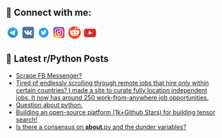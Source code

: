 ## 🔎 Connect with me:
[<img src="https://github.com/bullbesh/bullbesh/blob/main/images/Telegram.png" width="32" height="32" />](https://t.me/bullbesh)
[<img src="https://github.com/bullbesh/bullbesh/blob/main/images/VK.png" width="32" height="32" />](https://vk.com/bullbesh)
[<img src="https://github.com/bullbesh/bullbesh/blob/main/images/Twitter.png" width="32" height="32" />](https://twitter.com/bullbesh1)
[<img src="https://github.com/bullbesh/bullbesh/blob/main/images/Instagram.png" width="32" height="32" />](https://www.instagram.com/bullbesh)
[<img src="https://github.com/bullbesh/bullbesh/blob/main/images/Reddit.png" width="32" height="32" />](https://www.reddit.com/user/bullbesh)
[<img src="https://github.com/bullbesh/bullbesh/blob/main/images/YouTube.png" width="32" height="32" />](https://www.youtube.com/channel/UCtfjRs6uzgq5mfm8S06WTcg)

## 📕 Latest r/Python Posts
<!-- BLOG-POST-LIST:START -->
- [Scrape FB Messenger?](https://www.reddit.com/r/Python/comments/yolp5c/scrape_fb_messenger/)
- [Tired of endlessly scrolling through remote jobs that hire only within certain countries? I made a site to curate fully location independent jobs. It now has around 250 work-from-anywhere job opportunities.](https://www.reddit.com/r/Python/comments/yohul1/tired_of_endlessly_scrolling_through_remote_jobs/)
- [Question about python.](https://www.reddit.com/r/Python/comments/yohq68/question_about_python/)
- [Building an open-source platform &lpar;1k+Github Stars&rpar; for building tensor search!](https://www.reddit.com/r/Python/comments/yoh8lk/building_an_opensource_platform_1kgithub_stars/)
- [Is there a consensus on __about__.py and the dunder variables?](https://www.reddit.com/r/Python/comments/yoexts/is_there_a_consensus_on_about_py_and_the_dunder/)
<!-- BLOG-POST-LIST:END -->
